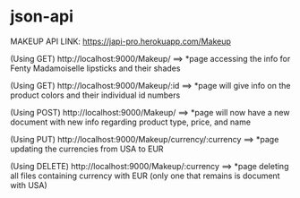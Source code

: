 # json-api
MAKEUP API LINK: https://japi-pro.herokuapp.com/Makeup


(Using GET) http://localhost:9000/Makeup/ ==> 
*page accessing the info for Fenty Madamoiselle lipsticks and their shades

(Using GET) http://localhost:9000/Makeup/:id ==> 
*page will give info on the product colors and their individual id numbers

(Using POST) http://localhost:9000/Makeup/ ==>
*page will now have a new document with new info regarding product type, price, and name

(Using PUT) http://localhost:9000/Makeup/currency/:currency ==>
*page updating the currencies from USA to EUR 

(Using DELETE) http://localhost:9000/Makeup/:currency ==>
*page deleting all files containing currency with EUR (only one that remains is document with USA)
